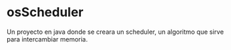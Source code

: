 # osScheduler
Un proyecto en java donde se creara un scheduler, un algoritmo que sirve para intercambiar memoria.
